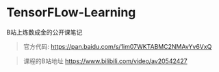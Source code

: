 # TensorFLow-Learning
B站上炼数成金的公开课笔记

>官方代码:  https://pan.baidu.com/s/1im07WKTABMC2NMAvYv6VxQ

>课程的B站地址  https://www.bilibili.com/video/av20542427